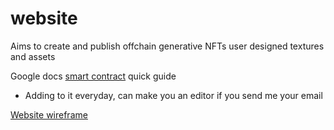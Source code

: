 # website
Aims to create and publish offchain generative NFTs user designed textures and assets

Google docs [smart contract](https://docs.google.com/document/d/1IuSrBSUHXAv7mEJjRwG08_NwMaPuTiDfSNi3Ruw67r4/edit?usp=sharing) quick guide 
  - Adding to it everyday, can make you an editor if you send me your email
  
[Website wireframe](https://photos.app.goo.gl/jrZWJZnE9V6vjsdN9)
